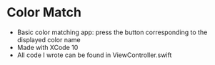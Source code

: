 # Color Match
 - Basic color matching app: press the button corresponding to the displayed color name
 - Made with XCode 10
 - All code I wrote can be found in ViewController.swift
